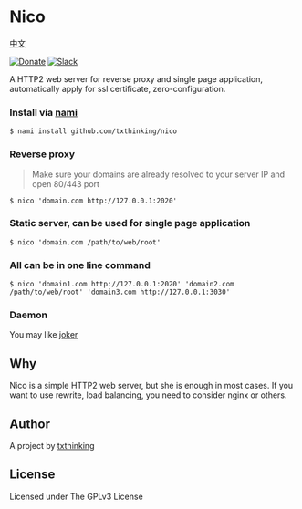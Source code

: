 # Nico

[中文](readme_zh.md)

[![Donate](https://img.shields.io/badge/Support-Donate-ff69b4.svg)](https://www.txthinking.com/opensource-support.html)
[![Slack](https://img.shields.io/badge/Join-Slack-ff69b4.svg)](https://docs.google.com/forms/d/e/1FAIpQLSdzMwPtDue3QoezXSKfhW88BXp57wkbDXnLaqokJqLeSWP9vQ/viewform)

A HTTP2 web server for reverse proxy and single page application, automatically apply for ssl certificate, zero-configuration.

### Install via [nami](https://github.com/txthinking/nami)

```
$ nami install github.com/txthinking/nico
```

### Reverse proxy

> Make sure your domains are already resolved to your server IP and open 80/443 port

```
$ nico 'domain.com http://127.0.0.1:2020'
```

### Static server, can be used for single page application

```
$ nico 'domain.com /path/to/web/root'
```

### All can be in one line command

```
$ nico 'domain1.com http://127.0.0.1:2020' 'domain2.com /path/to/web/root' 'domain3.com http://127.0.0.1:3030'
```

### Daemon

You may like [joker](https://github.com/txthinking/joker)

## Why

Nico is a simple HTTP2 web server, but she is enough in most cases. If you want to use rewrite, load balancing, you need to consider nginx or others.

## Author

A project by [txthinking](https://www.txthinking.com)

## License

Licensed under The GPLv3 License
